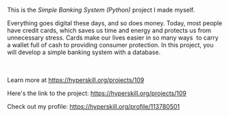 This is the *Simple Banking System (Python)* project I made myself.


<p>Everything goes digital these days, and so does money. Today, most people have credit cards, which saves us time and energy and protects us from unnecessary stress. Cards make our lives easier in so many ways  to carry a wallet full of cash to providing consumer protection. In this project, you will develop a simple banking system with a database.</p><br/><br/>Learn more at <a href="https://hyperskill.org/projects/109?utm_source=ide&utm_medium=ide&utm_campaign=ide&utm_content=project-card">https://hyperskill.org/projects/109</a>

Here's the link to the project: https://hyperskill.org/projects/109

Check out my profile: https://hyperskill.org/profile/113780501